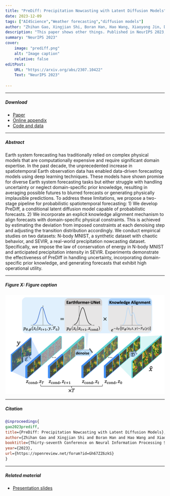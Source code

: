 ```yaml
---
title: "PreDiff: Precipitation Nowcasting with Latent Diffusion Models" 
date: 2023-12-09
tags: ["AI4Science","Weather forecasting","diffusion models"]
author: "Zhihan Gao, Xingjian Shi, Boran Han, Hao Wang, Xiaoyong Jin, Danielle Maddix, Yi Zhu, Mu Li, Yuyang Wang"
description: "This paper shows other things. Published in NeurIPS 2023, 2015." 
summary: "NeurIPS 2023" 
cover:
    image: "prediff.png"
    alt: "Image caption"
    relative: false
editPost:
    URL: "https://arxiv.org/abs/2307.10422"
    Text: "NeurIPS 2023"

---
```


---

##### Download

+ [Paper](https://arxiv.org/abs/2307.10422)
+ [Online appendix](https://arxiv.org/abs/2307.10422)
+ [Code and data](https://github.com/gaozhihan/PreDiff)

---

##### Abstract

Earth system forecasting has traditionally relied on complex physical models that are computationally expensive and require significant domain expertise. In the past decade, the unprecedented increase in spatiotemporal Earth observation data has enabled data-driven forecasting models using deep learning techniques. These models have shown promise for diverse Earth system forecasting tasks but either struggle with handling uncertainty or neglect domain-specific prior knowledge, resulting in averaging possible futures to blurred forecasts or generating physically implausible predictions. To address these limitations, we propose a two-stage pipeline for probabilistic spatiotemporal forecasting: 1) We develop PreDiff, a conditional latent diffusion model capable of probabilistic forecasts. 2) We incorporate an explicit knowledge alignment mechanism to align forecasts with domain-specific physical constraints. This is achieved by estimating the deviation from imposed constraints at each denoising step and adjusting the transition distribution accordingly. We conduct empirical studies on two datasets: N-body MNIST, a synthetic dataset with chaotic behavior, and SEVIR, a real-world precipitation nowcasting dataset. Specifically, we impose the law of conservation of energy in N-body MNIST and anticipated precipitation intensity in SEVIR. Experiments demonstrate the effectiveness of PreDiff in handling uncertainty, incorporating domain-specific prior knowledge, and generating forecasts that exhibit high operational utility. 

---

##### Figure X: Figure caption

![](prediff.png)

---

##### Citation


```BibTeX
@inproceedings{
gao2023prediff,
title={PreDiff: Precipitation Nowcasting with Latent Diffusion Models},
author={Zhihan Gao and Xingjian Shi and Boran Han and Hao Wang and Xiaoyong Jin and Danielle C. Maddix and Yi Zhu and Mu Li and Bernie Wang},
booktitle={Thirty-seventh Conference on Neural Information Processing Systems},
year={2023},
url={https://openreview.net/forum?id=Gh67ZZ6zkS}
}
```

---

##### Related material

+ [Presentation slides](https://nips.cc/virtual/2023/poster/72200)

